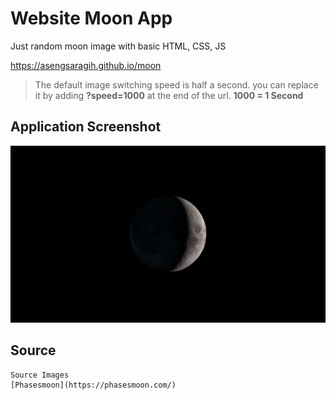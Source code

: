 # Website Moon App

Just random moon image with basic HTML, CSS, JS

https://asengsaragih.github.io/moon

> The default image switching speed is half a second. you can replace it by adding **?speed=1000** at the end of the url. **1000 = 1 Second**

## Application Screenshot

<img src="https://raw.githubusercontent.com/asengsaragih/moon/master/src/screenshot.jpg" width="720px"/>

## Source

```text
Source Images
[Phasesmoon](https://phasesmoon.com/)
```